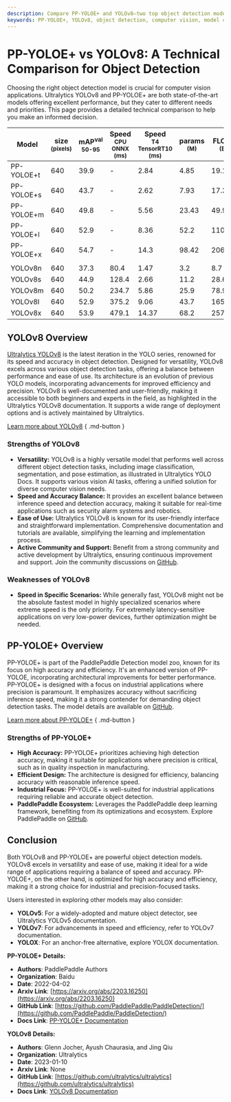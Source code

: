 ```yaml
---
description: Compare PP-YOLOE+ and YOLOv8—two top object detection models. Discover their strengths, weaknesses, and ideal use cases for your applications.
keywords: PP-YOLOE+, YOLOv8, object detection, computer vision, model comparison, YOLO models, Ultralytics, PaddlePaddle, machine learning, AI
---
```


# PP-YOLOE+ vs YOLOv8: A Technical Comparison for Object Detection

Choosing the right object detection model is crucial for computer vision applications. Ultralytics YOLOv8 and PP-YOLOE+ are both state-of-the-art models offering excellent performance, but they cater to different needs and priorities. This page provides a detailed technical comparison to help you make an informed decision.

<script async src="https://cdn.jsdelivr.net/npm/chart.js@3.9.1/dist/chart.min.js"></script>
<script defer src="../../javascript/benchmark.js"></script>

<canvas id="modelComparisonChart" width="1024" height="400" active-models='["PP-YOLOE+", "YOLOv8"]'></canvas>

| Model      | size<br><sup>(pixels) | mAP<sup>val<br>50-95 | Speed<br><sup>CPU ONNX<br>(ms) | Speed<br><sup>T4 TensorRT10<br>(ms) | params<br><sup>(M) | FLOPs<br><sup>(B) |
| ---------- | --------------------- | -------------------- | ------------------------------ | ----------------------------------- | ------------------ | ----------------- |
| PP-YOLOE+t | 640                   | 39.9                 | -                              | 2.84                                | 4.85               | 19.15             |
| PP-YOLOE+s | 640                   | 43.7                 | -                              | 2.62                                | 7.93               | 17.36             |
| PP-YOLOE+m | 640                   | 49.8                 | -                              | 5.56                                | 23.43              | 49.91             |
| PP-YOLOE+l | 640                   | 52.9                 | -                              | 8.36                                | 52.2               | 110.07            |
| PP-YOLOE+x | 640                   | 54.7                 | -                              | 14.3                                | 98.42              | 206.59            |
|            |                       |                      |                                |                                     |                    |                   |
| YOLOv8n    | 640                   | 37.3                 | 80.4                           | 1.47                                | 3.2                | 8.7               |
| YOLOv8s    | 640                   | 44.9                 | 128.4                          | 2.66                                | 11.2               | 28.6              |
| YOLOv8m    | 640                   | 50.2                 | 234.7                          | 5.86                                | 25.9               | 78.9              |
| YOLOv8l    | 640                   | 52.9                 | 375.2                          | 9.06                                | 43.7               | 165.2             |
| YOLOv8x    | 640                   | 53.9                 | 479.1                          | 14.37                               | 68.2               | 257.8             |

## YOLOv8 Overview

[Ultralytics YOLOv8](https://github.com/ultralytics/ultralytics) is the latest iteration in the YOLO series, renowned for its speed and accuracy in object detection. Designed for versatility, YOLOv8 excels across various object detection tasks, offering a balance between performance and ease of use. Its architecture is an evolution of previous YOLO models, incorporating advancements for improved efficiency and precision. YOLOv8 is well-documented and user-friendly, making it accessible to both beginners and experts in the field, as highlighted in the Ultralytics YOLOv8 documentation. It supports a wide range of deployment options and is actively maintained by Ultralytics.

[Learn more about YOLOv8](https://docs.ultralytics.com/models/yolov8/)
{ .md-button }

### Strengths of YOLOv8

- **Versatility:** YOLOv8 is a highly versatile model that performs well across different object detection tasks, including image classification, segmentation, and pose estimation, as illustrated in Ultralytics YOLO Docs. It supports various vision AI tasks, offering a unified solution for diverse computer vision needs.
- **Speed and Accuracy Balance:** It provides an excellent balance between inference speed and detection accuracy, making it suitable for real-time applications such as security alarm systems and robotics.
- **Ease of Use:** Ultralytics YOLOv8 is known for its user-friendly interface and straightforward implementation. Comprehensive documentation and tutorials are available, simplifying the learning and implementation process.
- **Active Community and Support:** Benefit from a strong community and active development by Ultralytics, ensuring continuous improvement and support. Join the community discussions on [GitHub](https://github.com/ultralytics/ultralytics).

### Weaknesses of YOLOv8

- **Speed in Specific Scenarios:** While generally fast, YOLOv8 might not be the absolute fastest model in highly specialized scenarios where extreme speed is the only priority. For extremely latency-sensitive applications on very low-power devices, further optimization might be needed.

## PP-YOLOE+ Overview

PP-YOLOE+ is part of the PaddlePaddle Detection model zoo, known for its focus on high accuracy and efficiency. It's an enhanced version of PP-YOLOE, incorporating architectural improvements for better performance. PP-YOLOE+ is designed with a focus on industrial applications where precision is paramount. It emphasizes accuracy without sacrificing inference speed, making it a strong contender for demanding object detection tasks. The model details are available on [GitHub](https://github.com/PaddlePaddle/PaddleDetection/).

[Learn more about PP-YOLOE+](https://github.com/PaddlePaddle/PaddleDetection/tree/develop/configs/ppyoloe)
{ .md-button }

### Strengths of PP-YOLOE+

- **High Accuracy:** PP-YOLOE+ prioritizes achieving high detection accuracy, making it suitable for applications where precision is critical, such as in quality inspection in manufacturing.
- **Efficient Design:** The architecture is designed for efficiency, balancing accuracy with reasonable inference speed.
- **Industrial Focus:** PP-YOLOE+ is well-suited for industrial applications requiring reliable and accurate object detection.
- **PaddlePaddle Ecosystem:** Leverages the PaddlePaddle deep learning framework, benefiting from its optimizations and ecosystem. Explore PaddlePaddle on [GitHub](https://github.com/PaddlePaddle/Paddle).

## Conclusion

Both YOLOv8 and PP-YOLOE+ are powerful object detection models. YOLOv8 excels in versatility and ease of use, making it ideal for a wide range of applications requiring a balance of speed and accuracy. PP-YOLOE+, on the other hand, is optimized for high accuracy and efficiency, making it a strong choice for industrial and precision-focused tasks.

Users interested in exploring other models may also consider:

- **YOLOv5**: For a widely-adopted and mature object detector, see Ultralytics YOLOv5 documentation.
- **YOLOv7**: For advancements in speed and efficiency, refer to YOLOv7 documentation.
- **YOLOX**: For an anchor-free alternative, explore YOLOX documentation.

**PP-YOLOE+ Details:**

- **Authors**: PaddlePaddle Authors
- **Organization**: Baidu
- **Date**: 2022-04-02
- **Arxiv Link**: [https://arxiv.org/abs/2203.16250](https://arxiv.org/abs/2203.16250)
- **GitHub Link**: [https://github.com/PaddlePaddle/PaddleDetection/](https://github.com/PaddlePaddle/PaddleDetection/)
- **Docs Link**: [PP-YOLOE+ Documentation](https://github.com/PaddlePaddle/PaddleDetection/blob/release/2.8.1/configs/ppyoloe/README.md)

**YOLOv8 Details:**

- **Authors**: Glenn Jocher, Ayush Chaurasia, and Jing Qiu
- **Organization**: Ultralytics
- **Date**: 2023-01-10
- **Arxiv Link**: None
- **GitHub Link**: [https://github.com/ultralytics/ultralytics](https://github.com/ultralytics/ultralytics)
- **Docs Link**: [YOLOv8 Documentation](https://docs.ultralytics.com/models/yolov8/)